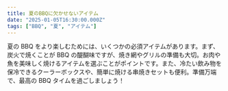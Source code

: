 ```yaml
---
title: 夏のBBQに欠かせないアイテム
date: "2025-01-05T16:30:00.000Z"
tags: ["BBQ", "夏", "アイテム"]
---
```


夏の BBQ をより楽しむためには、いくつかの必須アイテムがあります。まず、炭火で焼くことが BBQ の醍醐味ですが、焼き網やグリルの準備も大切。お肉や魚を美味しく焼けるアイテムを選ぶことがポイントです。また、冷たい飲み物を保冷できるクーラーボックスや、簡単に焼ける串焼きセットも便利。準備万端で、最高の BBQ タイムを過ごしましょう！
